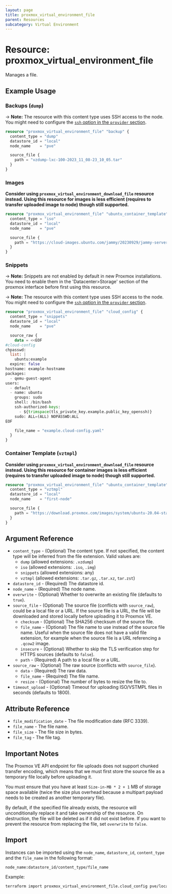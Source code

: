 ```yaml
---
layout: page
title: proxmox_virtual_environment_file
parent: Resources
subcategory: Virtual Environment
---
```


# Resource: proxmox_virtual_environment_file

Manages a file.

## Example Usage

### Backups (`dump`)

-> **Note:** The resource with this content type uses SSH access to the node. You might need to configure the [`ssh` option in the `provider` section](../index.md#node-ip-address-used-for-ssh-connection).

```terraform
resource "proxmox_virtual_environment_file" "backup" {
  content_type = "dump"
  datastore_id = "local"
  node_name    = "pve"

  source_file {
    path = "vzdump-lxc-100-2023_11_08-23_10_05.tar"
  }
}
```

### Images

**Consider using `proxmox_virtual_environment_download_file` resource instead. Using this resource for images is less efficient (requires to transfer uploaded image to node) though still supported.**

```terraform
resource "proxmox_virtual_environment_file" "ubuntu_container_template" {
  content_type = "iso"
  datastore_id = "local"
  node_name    = "pve"

  source_file {
    path = "https://cloud-images.ubuntu.com/jammy/20230929/jammy-server-cloudimg-amd64-disk-kvm.img"
  }
}
```

### Snippets

-> **Note:**  Snippets are not enabled by default in new Proxmox installations. You need to enable them in the 'Datacenter>Storage' section of the proxmox interface before first using this resource.

-> **Note:** The resource with this content type uses SSH access to the node. You might need to configure the [`ssh` option in the `provider` section](../index.md#node-ip-address-used-for-ssh-connection).

```terraform
resource "proxmox_virtual_environment_file" "cloud_config" {
  content_type = "snippets"
  datastore_id = "local"
  node_name    = "pve"

  source_raw {
    data = <<EOF
#cloud-config
chpasswd:
  list: |
    ubuntu:example
  expire: false
hostname: example-hostname
packages:
  - qemu-guest-agent
users:
  - default
  - name: ubuntu
    groups: sudo
    shell: /bin/bash
    ssh-authorized-keys:
      - ${trimspace(tls_private_key.example.public_key_openssh)}
    sudo: ALL=(ALL) NOPASSWD:ALL
EOF

    file_name = "example.cloud-config.yaml"
  }
}
```

### Container Template (`vztmpl`)

**Consider using `proxmox_virtual_environment_download_file` resource instead. Using this resource for container images is less efficient (requires to transfer uploaded image to node) though still supported.**

```terraform
resource "proxmox_virtual_environment_file" "ubuntu_container_template" {
  content_type = "vztmpl"
  datastore_id = "local"
  node_name    = "first-node"

  source_file {
    path = "https://download.proxmox.com/images/system/ubuntu-20.04-standard_20.04-1_amd64.tar.gz"
  }
}
```

## Argument Reference

- `content_type` - (Optional) The content type. If not specified, the content type will be inferred from the file
  extension. Valid values are:
  - `dump` (allowed extensions: `.vzdump`)
  - `iso` (allowed extensions: `.iso`, `.img`)
  - `snippets` (allowed extensions: any)
  - `vztmpl` (allowed extensions: `.tar.gz`, `.tar.xz`, `tar.zst`)
- `datastore_id` - (Required) The datastore id.
- `node_name` - (Required) The node name.
- `overwrite` - (Optional) Whether to overwrite an existing file (defaults to
  `true`).
- `source_file` - (Optional) The source file (conflicts with `source_raw`), could be a
  local file or a URL. If the source file is a URL, the file will be downloaded
  and stored locally before uploading it to Proxmox VE.
  - `checksum` - (Optional) The SHA256 checksum of the source file.
  - `file_name` - (Optional) The file name to use instead of the source file
      name. Useful when the source file does not have a valid file extension, for example
      when the source file is a URL referencing a `.qcow2` image.
  - `insecure` - (Optional) Whether to skip the TLS verification step for
      HTTPS sources (defaults to `false`).
  - `path` - (Required) A path to a local file or a URL.
- `source_raw` - (Optional) The raw source (conflicts with `source_file`).
  - `data` - (Required) The raw data.
  - `file_name` - (Required) The file name.
  - `resize` - (Optional) The number of bytes to resize the file to.
- `timeout_upload` - (Optional) Timeout for uploading ISO/VSTMPL files in
  seconds (defaults to 1800).

## Attribute Reference

- `file_modification_date` - The file modification date (RFC 3339).
- `file_name` - The file name.
- `file_size` - The file size in bytes.
- `file_tag` - The file tag.

## Important Notes

The Proxmox VE API endpoint for file uploads does not support chunked transfer
encoding, which means that we must first store the source file as a temporary
file locally before uploading it.

You must ensure that you have at least `Size-in-MB * 2 + 1` MB of storage space
available (twice the size plus overhead because a multipart payload needs to be
created as another temporary file).

By default, if the specified file already exists, the resource will
unconditionally replace it and take ownership of the resource. On destruction,
the file will be deleted as if it did not exist before. If you want to prevent
the resource from replacing the file, set `overwrite` to `false`.

## Import

Instances can be imported using the `node_name`, `datastore_id`, `content_type`
and the `file_name` in the following format:

```text
node_name:datastore_id/content_type/file_name
```

Example:

```bash
terraform import proxmox_virtual_environment_file.cloud_config pve/local:snippets/example.cloud-config.yaml
```
